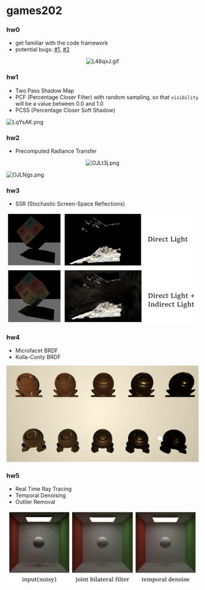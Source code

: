 # games202

### hw0

- get familiar with the code framework
- potential bugs: [#1](https://games-cn.org/forums/topic/zuoye0-jieguobuwendingyoushimoxingxianshibuquan/), [#2](https://games-cn.org/forums/topic/zuoye0-huimobugdejiejuefangfa/)

<center><img src="https://s1.ax1x.com/2022/04/24/L46qxJ.gif" alt="L46qxJ.gif" height="400" /></center>



### hw1

- Two Pass Shadow Map
- PCF (Percentage Closer Filter) with random sampling, so that `visibility` will be a value between 0.0 and 1.0
- PCSS (Percentage Closer Soft Shadow)

![LqYsAK.png](https://s1.ax1x.com/2022/04/27/LqYsAK.png)



### hw2

- Precomputed Radiance Transfer

<center><img src="https://s1.ax1x.com/2022/05/09/OJLt3j.png" alt="OJLt3j.png" height="400" /></center>

![OJLNgs.png](https://s1.ax1x.com/2022/05/09/OJLNgs.png)



### hw3

- SSR (Stochastic Screen-Space Reflections)

![image](https://github.com/kingnobro/games202/blob/main/images/SSR.png)


### hw4

- Microfacet BRDF
- Kulla-Conty BRDF

![image](https://github.com/kingnobro/games202/blob/main/images/PBR.png)

### hw5

- Real Time Ray Tracing
- Temporal Denoising
- Outlier Removal

![image](https://github.com/kingnobro/games202/blob/main/images/denoise.png)
